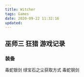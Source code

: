 ```yaml
---
title: Witcher
tags: Games
date: 2020-09-22 11:32:16
updated:
---
```


## 巫师三 狂猎 游戏记录
### 装备
毒蛇银剑 绿宝石之尘获取方式
毒蛇钢剑
